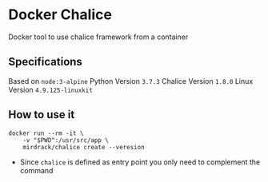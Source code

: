 # Docker Chalice

Docker tool to use chalice framework from a container

## Specifications
Based on `node:3-alpine`
Python Version `3.7.3`
Chalice Version `1.8.0`
Linux Version `4.9.125-linuxkit`

## How to use it
```
docker run --rm -it \
    -v "$PWD":/usr/src/app \
    mirdrack/chalice create --veresion
```
* Since `chalice` is defined as entry point you only need to complement the command
